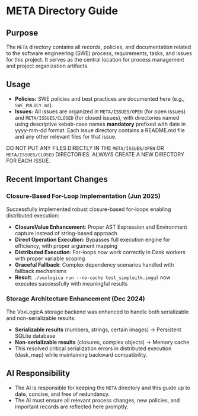 # META Directory Guide

## Purpose

The `META` directory contains all records, policies, and documentation related to the software engineering (SWE) process, requirements, tasks, and issues for this project. It serves as the central location for process management and project organization artifacts.

## Usage

- **Policies:** SWE policies and best practices are documented here (e.g., `SWE_POLICY.md`).
- **Issues:** All issues are organized in `META/ISSUES/OPEN` (for open issues) and `META/ISSUES/CLOSED` (for closed issues), with directories named using descriptive kebab-case names **mandatory** prefixed with date in yyyy-mm-dd format. Each issue directory contains a README.md file and any other relevant files for that issue. 

DO NOT PUT ANY FILES DIRECTLY IN THE `META/ISSUES/OPEN` OR `META/ISSUES/CLOSED` DIRECTORIES. ALWAYS CREATE A NEW DIRECTORY FOR EACH ISSUE.

## Recent Important Changes

### Closure-Based For-Loop Implementation (Jun 2025)
Successfully implemented robust closure-based for-loops enabling distributed execution:
- **ClosureValue Enhancement**: Proper AST Expression and Environment capture instead of string-based approach
- **Direct Operation Execution**: Bypasses full execution engine for efficiency, with proper argument mapping
- **Distributed Execution**: For-loops now work correctly in Dask workers with proper variable scoping
- **Graceful Fallback**: Complex dependency scenarios handled with fallback mechanisms
- **Result**: `./voxlogica run --no-cache test_simpleitk.imgql` now executes successfully with meaningful results

### Storage Architecture Enhancement (Dec 2024)
The VoxLogicA storage backend was enhanced to handle both serializable and non-serializable results:
- **Serializable results** (numbers, strings, certain images) → Persistent SQLite database
- **Non-serializable results** (closures, complex objects) → Memory cache
- This resolved critical serialization errors in distributed execution (dask_map) while maintaining backward compatibility.

## AI Responsibility

- The AI is responsible for keeping the `META` directory and this guide up to date, concise, and free of redundancy.
- The AI must ensure all relevant process changes, new policies, and important records are reflected here promptly.
